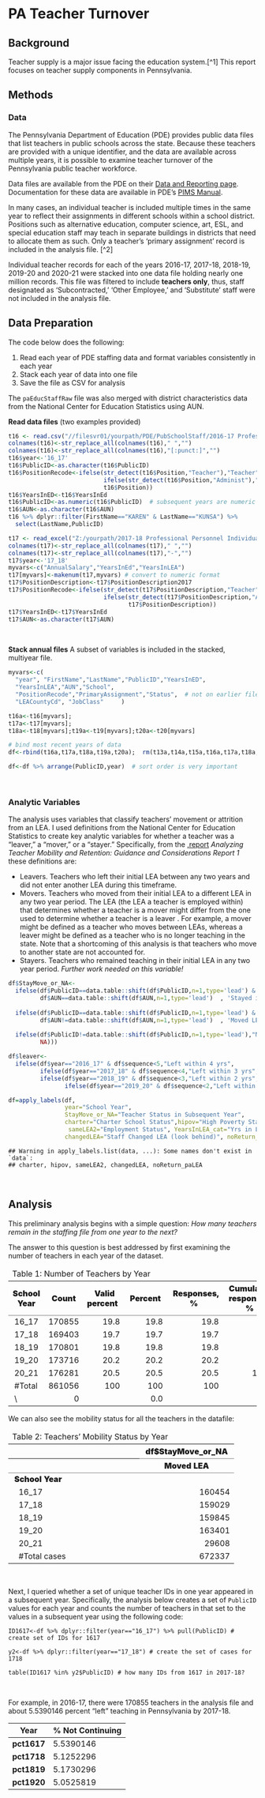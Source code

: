 PA Teacher Turnover
================

## Background

Teacher supply is a major issue facing the education system.\[^1\] This
report focuses on teacher supply components in Pennsylvania.

## Methods

### Data

The Pennsylvania Department of Education (PDE) provides public data
files that list teachers in public schools across the state. Because
these teachers are provided with a unique identifier, and the data are
available across multiple years, it is possible to examine teacher
turnover of the Pennsylvania public teacher workforce.

Data files are available from the PDE on their
<a href="https://www.education.pa.gov/DataAndReporting/ProfSupPers/Pages/ProfPersIndStaff.aspx">Data
and Reporting page</a>. Documentation for these data are available in
PDE’s
<a href="https://www.education.pa.gov/Documents/Teachers-Administrators/PIMS/PIMS%20Manuals/2021-2022%20PIMS%20Manual%20Vol%201.pdf">PIMS
Manual</a>.

In many cases, an individual teacher is included multiple times in the
same year to reflect their assignments in different schools within a
school district. Positions such as alternative education, computer
science, art, ESL, and special education staff may teach in separate
buildings in districts that need to allocate them as such. Only a
teacher’s ‘primary assignment’ record is included in the analysis file.
\[^2\]

Individual teacher records for each of the years 2016-17, 2017-18,
2018-19, 2019-20 and 2020-21 were stacked into one data file holding
nearly one million records. This file was filtered to include **teachers
only**, thus, staff designated as ‘Subcontracted,’ ‘Other Employee,’ and
‘Substitute’ staff were not included in the analysis file.

## Data Preparation

The code below does the following:

1.  Read each year of PDE staffing data and format variables
    consistently in each year
2.  Stack each year of data into one file
3.  Save the file as CSV for analysis

The `paEducStaffRaw` file was also merged with district characteristics
data from the National Center for Education Statistics using AUN.

**Read data files** (two examples provided)

``` r
t16 <- read.csv("//filesvr01/yourpath/PDE/PubSchoolStaff/2016-17 Professional Personnel Individual Staff Report.csv")
colnames(t16)<-str_replace_all(colnames(t16)," ","")
colnames(t16)<-str_replace_all(colnames(t16),"[:punct:]","")
t16$year<-'16_17'
t16$PublicID<-as.character(t16$PublicID)
t16$PositionRecode<-ifelse(str_detect(t16$Position,"Teacher"),"Teacher",
                           ifelse(str_detect(t16$Position,"Administ"),"Admin",
                           t16$Position))
t16$YearsInED<-t16$YearsInEd
t16$PublicID<-as.numeric(t16$PublicID)  # subsequent years are numeric format
t16$AUN<-as.character(t16$AUN)
t16 %>% dplyr::filter(FirstName=="KAREN" & LastName=="KUNSA") %>%
  select(LastName,PublicID)

t17 <- read_excel("Z:/yourpath/2017-18 Professional Personnel Individual Staff Report.xlsx")
colnames(t17)<-str_replace_all(colnames(t17)," ","")
colnames(t17)<-str_replace_all(colnames(t17),"-","")
t17$year<-'17_18'
myvars<-c("AnnualSalary","YearsInEd","YearsInLEA")
t17[myvars]<-makenum(t17,myvars) # convert to numeric format
t17$PositionDescription<-t17$PositionDescription2017
t17$PositionRecode<-ifelse(str_detect(t17$PositionDescription,"Teacher"),"Teacher",
                           ifelse(str_detect(t17$PositionDescription,"Administ"),"Admin",
                                  t17$PositionDescription))
t17$YearsInED<-t17$YearsInEd
t17$AUN<-as.character(t17$AUN)
```

 

**Stack annual files** A subset of variables is included in the stacked,
multiyear file.

``` r
myvars<-c(
  "year", "FirstName","LastName","PublicID","YearsInED",
  "YearsInLEA","AUN","School",
  "PositionRecode","PrimaryAssignment","Status",  # not on earlier files
  "LEACountyCd", "JobClass"     )

t16a<-t16[myvars];
t17a<-t17[myvars];
t18a<-t18[myvars];t19a<-t19[myvars];t20a<-t20[myvars]

# bind most recent years of data
df<-rbind(t16a,t17a,t18a,t19a,t20a);  rm(t13a,t14a,t15a,t16a,t17a,t18a,t19a,t20a)

df<-df %>% arrange(PublicID,year)  # sort order is very important
```

 

### Analytic Variables

The analysis uses variables that classify teachers’ movement or
attrition from an LEA. I used definitions from the National Center for
Education Statistics to create key analytic variables for whether a
teacher was a “leaver,” a “mover,” or a “stayer.” Specifically, from the
<a href="https://ies.ed.gov/ncee/edlabs/regions/northeast/pdf/REL_2021080.pdf">,report</a>
*Analyzing Teacher Mobility and Retention: Guidance and Considerations
Report 1* these definitions are:

-   Leavers. Teachers who left their initial LEA between any two years
    and did not enter another LEA during this timeframe.
-   Movers. Teachers who moved from their initial LEA to a different LEA
    in any two year period. The LEA (the LEA a teacher is employed
    within) that determines whether a teacher is a mover might differ
    from the one used to determine whether a teacher is a leaver . For
    example, a mover might be defined as a teacher who moves between
    LEAs, whereas a leaver might be defined as a teacher who is no
    longer teaching in the state. Note that a shortcoming of this
    analysis is that teachers who move to another state are not
    accounted for.
-   Stayers. Teachers who remained teaching in their initial LEA in any
    two year period. *Further work needed on this variable!*

``` r
df$StayMove_or_NA<-
  ifelse(df$PublicID==data.table::shift(df$PublicID,n=1,type='lead') & #next record must be same teacher
         df$AUN==data.table::shift(df$AUN,n=1,type='lead')  , 'Stayed in LEA',
         
  ifelse(df$PublicID==data.table::shift(df$PublicID,n=1,type='lead') &
         df$AUN!=data.table::shift(df$AUN,n=1,type='lead')  , 'Moved LEA',
  
  ifelse(df$PublicID!=data.table::shift(df$PublicID,n=1,type='lead'),"NA: Next Record Diff Tchr",
         NA)))

df$leaver<-
  ifelse(df$year=="2016_17" & df$sequence<5,"Left within 4 yrs",
         ifelse(df$year=="2017_18" & df$sequence<4,"Left within 3 yrs",     
         ifelse(df$year=="2018_19" & df$sequence<3,"Left within 2 yrs",
                ifelse(df$year=="2019_20" & df$sequence<2,"Left within 1 yrs","Other"))))

df=apply_labels(df,
                year="School Year",
                StayMove_or_NA="Teacher Status in Subsequent Year",
                charter="Charter School Status",hipov="High Poverty Status",
                 sameLEA2="Employment Status", YearsInLEA_cat="Yrs in LEA",
                changedLEA="Staff Changed LEA (look behind)", noReturn_paLEA="Staff Did Not Return (look ahead)")
```

    ## Warning in apply_labels.list(data, ...): Some names don't exist in `data`:
    ## charter, hipov, sameLEA2, changedLEA, noReturn_paLEA

 

## Analysis

This preliminary analysis begins with a simple question: *How many
teachers remain in the staffing file from one year to the next?*

The answer to this question is best addressed by first examining the
number of teachers in each year of the dataset.

<table class="gmisc_table" style="border-collapse: collapse; margin-top: 1em; margin-bottom: 1em;">
<thead>
<tr>
<td colspan="6" style="text-align: left;">
Table 1: Number of Teachers by Year
</td>
</tr>
<tr>
<th style="border-bottom: 1px solid grey; font-weight: 900; border-top: 2px solid grey; width: 250px; text-align: center;">
School Year
</th>
<th style="font-weight: 900; border-bottom: 1px solid grey; border-top: 2px solid grey; text-align: center;">
 Count 
</th>
<th style="font-weight: 900; border-bottom: 1px solid grey; border-top: 2px solid grey; text-align: center;">
 Valid percent 
</th>
<th style="font-weight: 900; border-bottom: 1px solid grey; border-top: 2px solid grey; text-align: center;">
 Percent 
</th>
<th style="font-weight: 900; border-bottom: 1px solid grey; border-top: 2px solid grey; text-align: center;">
 Responses, % 
</th>
<th style="font-weight: 900; border-bottom: 1px solid grey; border-top: 2px solid grey; text-align: center;">
 Cumulative responses, % 
</th>
</tr>
</thead>
<tbody>
<tr>
<td style="width: 250px; text-align: left;">
 16_17 
</td>
<td style="width: 50px; text-align: right;">
170855
</td>
<td style="width: 50px; text-align: right;">
19.8
</td>
<td style="width: 50px; text-align: right;">
19.8
</td>
<td style="width: 50px; text-align: right;">
19.8
</td>
<td style="width: 50px; text-align: right;">
19.8
</td>
</tr>
<tr>
<td style="width: 250px; text-align: left;">
 17_18 
</td>
<td style="width: 50px; text-align: right;">
169403
</td>
<td style="width: 50px; text-align: right;">
19.7
</td>
<td style="width: 50px; text-align: right;">
19.7
</td>
<td style="width: 50px; text-align: right;">
19.7
</td>
<td style="width: 50px; text-align: right;">
39.5
</td>
</tr>
<tr>
<td style="width: 250px; text-align: left;">
 18_19 
</td>
<td style="width: 50px; text-align: right;">
170801
</td>
<td style="width: 50px; text-align: right;">
19.8
</td>
<td style="width: 50px; text-align: right;">
19.8
</td>
<td style="width: 50px; text-align: right;">
19.8
</td>
<td style="width: 50px; text-align: right;">
59.4
</td>
</tr>
<tr>
<td style="width: 250px; text-align: left;">
 19_20 
</td>
<td style="width: 50px; text-align: right;">
173716
</td>
<td style="width: 50px; text-align: right;">
20.2
</td>
<td style="width: 50px; text-align: right;">
20.2
</td>
<td style="width: 50px; text-align: right;">
20.2
</td>
<td style="width: 50px; text-align: right;">
79.5
</td>
</tr>
<tr>
<td style="width: 250px; text-align: left;">
 20_21 
</td>
<td style="width: 50px; text-align: right;">
176281
</td>
<td style="width: 50px; text-align: right;">
20.5
</td>
<td style="width: 50px; text-align: right;">
20.5
</td>
<td style="width: 50px; text-align: right;">
20.5
</td>
<td style="width: 50px; text-align: right;">
100.0
</td>
</tr>
<tr>
<td style="width: 250px; text-align: left;">
 #Total 
</td>
<td style="width: 50px; text-align: right;">
861056
</td>
<td style="width: 50px; text-align: right;">
100
</td>
<td style="width: 50px; text-align: right;">
100
</td>
<td style="width: 50px; text-align: right;">
100
</td>
<td style="width: 50px; text-align: right;">
</td>
</tr>
<tr>
<td style="width: 250px; border-bottom: 2px solid grey; text-align: left;">
 \<NA\> 
</td>
<td style="width: 50px; border-bottom: 2px solid grey; text-align: right;">
0
</td>
<td style="width: 50px; border-bottom: 2px solid grey; text-align: right;">
</td>
<td style="width: 50px; border-bottom: 2px solid grey; text-align: right;">
0.0
</td>
<td style="width: 50px; border-bottom: 2px solid grey; text-align: right;">
</td>
<td style="width: 50px; border-bottom: 2px solid grey; text-align: right;">
</td>
</tr>
</tbody>
</table>

  

We can also see the mobility status for all the teachers in the
datafile:

<table class="gmisc_table" style="border-collapse: collapse; margin-top: 1em; margin-bottom: 1em;">
<thead>
<tr>
<td colspan="2" style="text-align: left;">
Table 2: Teachers’ Mobility Status by Year
</td>
</tr>
<tr>
<th style="border-top: 2px solid grey;">
</th>
<th colspan="1" style="font-weight: 900; border-bottom: 1px solid grey; border-top: 2px solid grey; text-align: center;">
 df$StayMove_or_NA 
</th>
</tr>
<tr>
<th style="border-bottom: 1px solid grey; font-weight: 900; width: 250px; text-align: center;">
</th>
<th style="font-weight: 900; border-bottom: 1px solid grey; text-align: center;">
 Moved LEA 
</th>
</tr>
</thead>
<tbody>
<tr>
<td colspan="2" style="width: 250px; font-weight: 900;">
 School Year 
</td>
</tr>
<tr>
<td style="width: 250px; text-align: left;">
   16_17 
</td>
<td style="width: 50px; text-align: right;">
160454
</td>
</tr>
<tr>
<td style="width: 250px; text-align: left;">
   17_18 
</td>
<td style="width: 50px; text-align: right;">
159029
</td>
</tr>
<tr>
<td style="width: 250px; text-align: left;">
   18_19 
</td>
<td style="width: 50px; text-align: right;">
159845
</td>
</tr>
<tr>
<td style="width: 250px; text-align: left;">
   19_20 
</td>
<td style="width: 50px; text-align: right;">
163401
</td>
</tr>
<tr>
<td style="width: 250px; text-align: left;">
   20_21 
</td>
<td style="width: 50px; text-align: right;">
29608
</td>
</tr>
<tr>
<td style="width: 250px; border-bottom: 2px solid grey; text-align: left;">
   #Total cases 
</td>
<td style="width: 50px; border-bottom: 2px solid grey; text-align: right;">
672337
</td>
</tr>
</tbody>
</table>

 

Next, I queried whether a set of unique teacher IDs in one year appeared
in a subsequent year. Specifically, the analysis below creates a set of
`PublicID` values for each year and counts the number of teachers in
that set to the values in a subsequent year using the following code:

`ID1617<-df %>% dplyr::filter(year=="16_17") %>% pull(PublicID) # create set of IDs for 1617`

`y2<-df %>% dplyr::filter(year=="17_18") # create the set of cases for 1718`

`table(ID1617 %in% y2$PublicID) # how many IDs from 1617 in 2017-18?`

 

For example, in 2016-17, there were 170855 teachers in the analysis file
and about 5.5390146 percent “left” teaching in Pennsylvania by 2017-18.

|    Year     | % Not Continuing |
|:-----------:|------------------|
| **pct1617** | 5.5390146        |
| **pct1718** | 5.1252296        |
| **pct1819** | 5.1730296        |
| **pct1920** | 5.0525819        |
